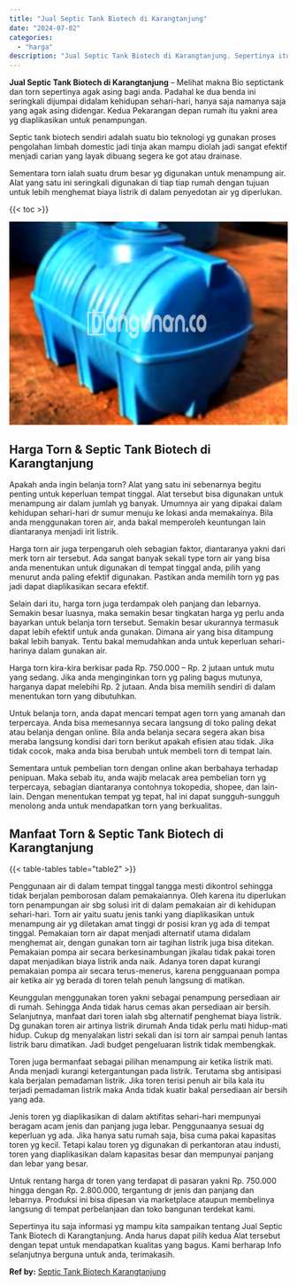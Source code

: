 ```yaml
---
title: "Jual Septic Tank Biotech di Karangtanjung"
date: "2024-07-02"
categories: 
  - "harga"
description: "Jual Septic Tank Biotech di Karangtanjung. Sepertinya itu saja informasi yg mampu kita sampaikan tentang Jual Septic Tank Biotech di Karangtanjung. Anda haru..."
---
```


**Jual Septic Tank Biotech di Karangtanjung** – Melihat makna Bio septictank dan torn sepertinya agak asing bagi anda. Padahal ke dua benda ini seringkali dijumpai didalam kehidupan sehari-hari, hanya saja namanya saja yang agak asing didengar. Kedua Pekarangan depan rumah itu yakni area yg diaplikasikan untuk penampungan.

Septic tank biotech sendiri adalah suatu bio teknologi yg gunakan proses pengolahan limbah domestic jadi tinja akan mampu diolah jadi sangat efektif menjadi carian yang layak dibuang segera ke got atau drainase.

Sementara torn ialah suatu drum besar yg digunakan untuk menampung air. Alat yang satu ini seringkali digunakan di tiap tiap rumah dengan tujuan untuk lebih menghemat biaya listrik di dalam penyedotan air yg diperlukan.

{{< toc >}}

![Jual Septic Tank Biotech di Karangtanjung](/images/jual-bio-septictank-15.png)

## Harga Torn & Septic Tank Biotech di Karangtanjung

Apakah anda ingin belanja torn? Alat yang satu ini sebenarnya begitu penting untuk keperluan tempat tinggal. Alat tersebut bisa digunakan untuk menampung air dalam jumlah yg banyak. Umumnya air yang dipakai dalam kehidupan sehari-hari dr sumur menuju ke lokasi anda memakainya. Bila anda menggunakan toren air, anda bakal memperoleh keuntungan lain diantaranya menjadi irit listrik.

Harga torn air juga terpengaruh oleh sebagian faktor, diantaranya yakni dari merk torn air tersebut. Ada sangat banyak sekali type torn air yang bisa anda menentukan untuk digunakan di tempat tinggal anda, pilih yang menurut anda paling efektif digunakan. Pastikan anda memilih torn yg pas jadi dapat diaplikasikan secara efektif.

Selain dari itu, harga torn juga terdampak oleh panjang dan lebarnya. Semakin besar luasnya, maka semakin besar tingkatan harga yg perlu anda bayarkan untuk belanja torn tersebut. Semakin besar ukurannya termasuk dapat lebih efektif untuk anda gunakan. Dimana air yang bisa ditampung bakal lebih banyak. Tentu bakal memudahkan anda untuk keperluan sehari-harinya dalam gunakan air.

Harga torn kira-kira berkisar pada Rp. 750.000 – Rp. 2 jutaan untuk mutu yang sedang. Jika anda menginginkan torn yg paling bagus mutunya, harganya dapat melebihi Rp. 2 jutaan. Anda bisa memilih sendiri di dalam menentukan torn yang dibutuhkan.

Untuk belanja torn, anda dapat mencari tempat agen torn yang amanah dan terpercaya. Anda bisa memesannya secara langsung di toko paling dekat atau belanja dengan online. Bila anda belanja secara segera akan bisa meraba langsung kondisi dari torn berikut apakah efisien atau tidak. Jika tidak cocok, maka anda bisa berubah untuk membeli torn di tempat lain.

Sementara untuk pembelian torn dengan online akan berbahaya terhadap penipuan. Maka sebab itu, anda wajib melacak area pembelian torn yg terpercaya, sebagian diantaranya contohnya tokopedia, shopee, dan lain-lain. Dengan menentukan tempat yg tepat, hal ini dapat sungguh-sungguh menolong anda untuk mendapatkan torn yang berkualitas.

## Manfaat Torn & Septic Tank Biotech di Karangtanjung

{{< table-tables table="table2" >}}

Penggunaan air di dalam tempat tinggal tangga mesti dikontrol sehingga tidak berjalan pemborosan dalam pemakaiannya. Oleh karena itu diperlukan torn penampungan air sbg solusi irit di dalam pemakaian air di kehidupan sehari-hari. Torn air yaitu suatu jenis tanki yang diaplikasikan untuk menampung air yg diletakan amat tinggi dr posisi kran yg ada di tempat tinggal. Pemakaian torn air dapat menjadi alternatif utama didalam menghemat air, dengan gunakan torn air tagihan listrik juga bisa ditekan. Pemakaian pompa air secara berkesinambungan jikalau tidak pakai toren dapat menjadikan biaya listrik anda naik. Adanya toren dapat kurangi pemakaian pompa air secara terus-menerus, karena pengguanaan pompa air ketika air yg berada di toren telah penuh langsung di matikan.

Keunggulan menggunakan toren yakni sebagai penampung persediaan air di rumah. Sehingga Anda tidak harus cemas akan persediaan air bersih. Selanjutnya, manfaat dari toren ialah sbg alternatif penghemat biaya listrik. Dg gunakan toren air artinya listrik dirumah Anda tidak perlu mati hidup-mati hidup. Cukup dg menyalakan listri sekali dan isi torn air sampai penuh lantas listrik baru dimatikan. Jadi budget pengeluaran listrik tidak membengkak.

Toren juga bermanfaat sebagai pilihan menampung air ketika listrik mati. Anda menjadi kurangi ketergantungan pada listrik. Terutama sbg antisipasi kala berjalan pemadaman listrik. Jika toren terisi penuh air bila kala itu terjadi pemadaman listrik maka Anda tidak kuatir bakal persediaan air bersih yang ada.

Jenis toren yg diaplikasikan di dalam aktifitas sehari-hari mempunyai beragam acam jenis dan panjang juga lebar. Penggunaanya sesuai dg keperluan yg ada. Jika hanya satu rumah saja, bisa cuma pakai kapasitas toren yg kecil. Tetapi kalau toren yg digunakan di perkantoran atau industi, toren yang diaplikasikan dalam kapasitas besar dan mempunyai panjang dan lebar yang besar.

Untuk rentang harga dr toren yang terdapat di pasaran yakni Rp. 750.000 hingga dengan Rp. 2.800.000, tergantung dr jenis dan panjang dan lebarnya. Produksi ini bisa dipesan via marketplace ataupun membelinya langsung di tempat perbelanjaan dan toko bangunan terdekat kami.

Sepertinya itu saja informasi yg mampu kita sampaikan tentang Jual Septic Tank Biotech di Karangtanjung. Anda harus dapat pilih kedua Alat tersebut dengan tepat untuk mendapatkan kualitas yang bagus. Kami berharap Info selanjutnya berguna untuk anda, terimakasih.

**Ref by:** [Septic Tank Biotech Karangtanjung](https://id.wikipedia.org/wiki/Septic)
